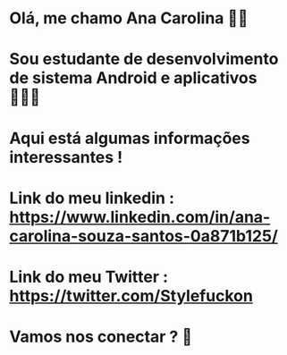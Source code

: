   # Olá, me chamo Ana Carolina 💁🏽
  # Sou estudante de desenvolvimento de sistema Android e aplicativos 👩🏽‍💻 
  
  # Aqui está algumas informações interessantes !
  
  # Link do meu linkedin : https://www.linkedin.com/in/ana-carolina-souza-santos-0a871b125/
  
  # Link do meu Twitter : https://twitter.com/Stylefuckon
  
  # Vamos nos conectar ? 🤝 
   


